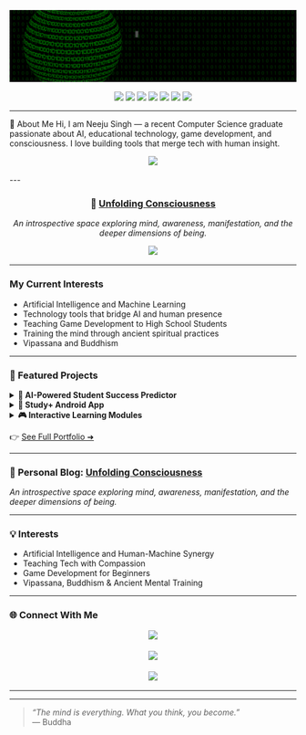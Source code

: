 
<p align="center">
  <img src="final.gif" alt="Welcome GIF">
</p>

<p align="center">
  <img src="https://img.shields.io/badge/Python-blue?style=for-the-badge&logo=python&logoColor=white"/>
  <img src="https://img.shields.io/badge/Java-007396?style=for-the-badge&logo=java&logoColor=white"/>
  <img src="https://img.shields.io/badge/Firebase-FFCA28?style=for-the-badge&logo=firebase&logoColor=black"/>
  <img src="https://img.shields.io/badge/React_Native-20232A?style=for-the-badge&logo=react&logoColor=61DAFB"/>
  <img src="https://img.shields.io/badge/Streamlit-FF4B4B?style=for-the-badge&logo=streamlit&logoColor=white"/>
  <img src="https://img.shields.io/badge/Tableau-E97627?style=for-the-badge&logo=tableau&logoColor=white"/>
  <img src="https://img.shields.io/badge/Git-F05032?style=for-the-badge&logo=git&logoColor=white"/>
</p>


---

🚀 About Me
Hi, I am Neeju Singh — a recent Computer Science graduate passionate about AI, educational technology, game development, and consciousness. I love building tools that merge tech with human insight.

<p align="center"> <a href="https://neejusingh.github.io/portfolio.html" target="_blank"> <img src="https://img.shields.io/badge/📁 Portfolio-View_My_Work-9cf?style=for-the-badge"/> </a> </p>
---

<h3 align="center">
  🧠 <a href="https://neejusingh.github.io/blog/" target="_blank"><strong>Unfolding Consciousness</strong></a>
</h3>
<p align="center">
  <em>An introspective space exploring mind, awareness, manifestation, and the deeper dimensions of being.</em>
</p>
<p align="center">
  <a href="https://neejusingh.github.io/blog/" target="_blank">
    <img src="https://img.shields.io/badge/Visit_Blog-Click_Here-blueviolet?style=for-the-badge"/>
  </a>
</p>

---
### My Current Interests

- Artificial Intelligence and Machine Learning  
- Technology tools that bridge AI and human presence
- Teaching Game Development to High School Students
- Training the mind through ancient spiritual practices
- Vipassana and Buddhism

---
### 📌 Featured Projects

<details>
<summary><b>🧠 AI-Powered Student Success Predictor</b></summary>
A machine learning tool to predict student outcomes and support personalized learning.
<br><br>
🔗 [GitHub Repository](https://github.com/NEEJUSINGH/student-success-predictor) · 📊 Python, Scikit-learn, Streamlit
</details>

<details>
<summary><b>📱 Study+ Android App</b></summary>
An app that helps students stay focused by locking distractions and providing parental/teacher dashboards.
<br><br>
🔗 [GitHub Repository](https://github.com/NEEJUSINGH/study-plus-app) · 🤖 Java, Firebase, Android Studio
</details>

<details>
<summary><b>🎮 Interactive Learning Modules</b></summary>
Beginner-friendly coding modules for high school students, including game development and web apps.
<br><br>
🔗 [View Project](https://github.com/NEEJUSINGH/space-invader-module) · 🕹️ Pygame, GitHub Pages
</details>

👉 [See Full Portfolio ➜](https://neejusingh.github.io/portfolio.html)

---

### 📖 Personal Blog: [Unfolding Consciousness](https://neejusingh.github.io/blog/)

<em>An introspective space exploring mind, awareness, manifestation, and the deeper dimensions of being.</em>

---

### 💡 Interests

- Artificial Intelligence and Human-Machine Synergy  
- Teaching Tech with Compassion  
- Game Development for Beginners  
- Vipassana, Buddhism & Ancient Mental Training

---

<p align="center">
  
### 🌐 Connect With Me

</p>
<p align="center">
  <a href="https://neejusingh.github.io/portfolio.html" target="_blank">
    <img src="https://img.shields.io/badge/🗂️ Portfolio-Click_Here-blue?style=for-the-badge"/>
  </a><br><br>
  
  
  
  <a href="mailto:neejusingh977@gmail.com" target="_blank">
    <img src="https://img.shields.io/badge/📩 Email-Contact_Me-success?style=for-the-badge"/>
  </a><br><br>
  
  <a href="https://www.linkedin.com/in/neejusingh/" target="_blank">
    <img src="https://img.shields.io/badge/🔗 LinkedIn-View_Profile-0A66C2?style=for-the-badge&logo=linkedin&logoColor=white"/>
  </a>
</p>



---

---


<blockquote>
  <p><em>“The mind is everything. What you think, you become.”</em><br>
  — Buddha</p>
</blockquote>

